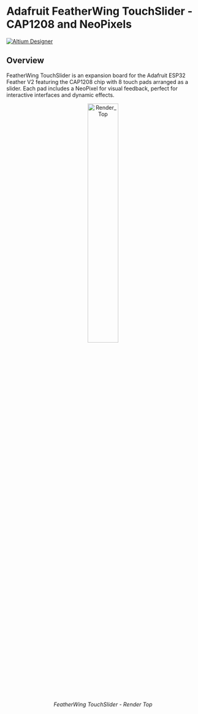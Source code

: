 # Adafruit FeatherWing TouchSlider - CAP1208 and NeoPixels
[![Altium Designer](https://img.shields.io/badge/Altium-24.0-blue.svg)](https://www.altium.com/)

## Overview
FeatherWing TouchSlider is an expansion board for the Adafruit ESP32 Feather V2 featuring the CAP1208 chip with 8 touch pads arranged as a slider. Each pad includes a NeoPixel for visual feedback, perfect for interactive interfaces and dynamic effects.

<p align="center">
  <img src="https://github.com/user-attachments/assets/3bf3efa0-4e80-4d0e-8736-3ef748b1a928" alt="Render_Top" style="width: 40%; height: auto;">
  <br>
  <em>FeatherWing TouchSlider - Render Top</em>
</p>

<p align="center">
  <img src="https://github.com/user-attachments/assets/0ab96d65-2c6a-4686-97d5-e164bc259dd0" alt="Render_Bot" style="width: 40%; height: auto;>
  <br>
  <em>FeatherWing TouchSlider - Render Bot</em>
</p>
